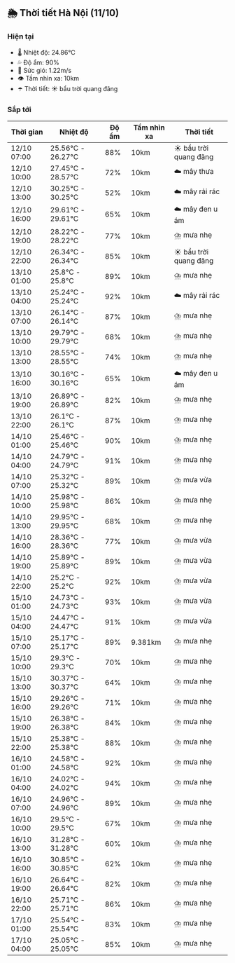## 🌦️ Thời tiết Hà Nội (11/10)

### Hiện tại

- 🌡️ Nhiệt độ: 24.86℃
- 💦 Độ ẩm: 90%
- 💨 Sức gió: 1.22m/s
- 👁️ Tầm nhìn xa: 10km
- ☂️ Thời tiết: ☀️ bầu trời quang đãng

### Sắp tới

| Thời gian | Nhiệt độ | Độ ẩm | Tầm nhìn xa | Thời tiết |
| --- | --- | --- | --- | --- |
| 12/10 07:00 | 25.56℃ - 26.27℃ | 88% | 10km | ☀️ bầu trời quang đãng |
| 12/10 10:00 | 27.45℃ - 28.57℃ | 72% | 10km | ☁️ mây thưa |
| 12/10 13:00 | 30.25℃ - 30.25℃ | 52% | 10km | ☁️ mây rải rác |
| 12/10 16:00 | 29.61℃ - 29.61℃ | 65% | 10km | ☁️ mây đen u ám |
| 12/10 19:00 | 28.22℃ - 28.22℃ | 77% | 10km | ⛈️ mưa nhẹ |
| 12/10 22:00 | 26.34℃ - 26.34℃ | 85% | 10km | ☀️ bầu trời quang đãng |
| 13/10 01:00 | 25.8℃ - 25.8℃ | 89% | 10km | ⛈️ mưa nhẹ |
| 13/10 04:00 | 25.24℃ - 25.24℃ | 92% | 10km | ☁️ mây rải rác |
| 13/10 07:00 | 26.14℃ - 26.14℃ | 87% | 10km | ⛈️ mưa nhẹ |
| 13/10 10:00 | 29.79℃ - 29.79℃ | 68% | 10km | ⛈️ mưa nhẹ |
| 13/10 13:00 | 28.55℃ - 28.55℃ | 74% | 10km | ⛈️ mưa nhẹ |
| 13/10 16:00 | 30.16℃ - 30.16℃ | 65% | 10km | ☁️ mây đen u ám |
| 13/10 19:00 | 26.89℃ - 26.89℃ | 82% | 10km | ⛈️ mưa nhẹ |
| 13/10 22:00 | 26.1℃ - 26.1℃ | 87% | 10km | ⛈️ mưa nhẹ |
| 14/10 01:00 | 25.46℃ - 25.46℃ | 90% | 10km | ⛈️ mưa nhẹ |
| 14/10 04:00 | 24.79℃ - 24.79℃ | 91% | 10km | ⛈️ mưa nhẹ |
| 14/10 07:00 | 25.32℃ - 25.32℃ | 89% | 10km | ⛈️ mưa vừa |
| 14/10 10:00 | 25.98℃ - 25.98℃ | 86% | 10km | ⛈️ mưa nhẹ |
| 14/10 13:00 | 29.95℃ - 29.95℃ | 68% | 10km | ⛈️ mưa nhẹ |
| 14/10 16:00 | 28.36℃ - 28.36℃ | 77% | 10km | ⛈️ mưa vừa |
| 14/10 19:00 | 25.89℃ - 25.89℃ | 89% | 10km | ⛈️ mưa vừa |
| 14/10 22:00 | 25.2℃ - 25.2℃ | 92% | 10km | ⛈️ mưa vừa |
| 15/10 01:00 | 24.73℃ - 24.73℃ | 93% | 10km | ⛈️ mưa vừa |
| 15/10 04:00 | 24.47℃ - 24.47℃ | 91% | 10km | ⛈️ mưa vừa |
| 15/10 07:00 | 25.17℃ - 25.17℃ | 89% | 9.381km | ⛈️ mưa nhẹ |
| 15/10 10:00 | 29.3℃ - 29.3℃ | 70% | 10km | ⛈️ mưa nhẹ |
| 15/10 13:00 | 30.37℃ - 30.37℃ | 64% | 10km | ⛈️ mưa nhẹ |
| 15/10 16:00 | 29.26℃ - 29.26℃ | 71% | 10km | ⛈️ mưa nhẹ |
| 15/10 19:00 | 26.38℃ - 26.38℃ | 84% | 10km | ⛈️ mưa nhẹ |
| 15/10 22:00 | 25.38℃ - 25.38℃ | 88% | 10km | ⛈️ mưa nhẹ |
| 16/10 01:00 | 24.58℃ - 24.58℃ | 92% | 10km | ⛈️ mưa nhẹ |
| 16/10 04:00 | 24.02℃ - 24.02℃ | 94% | 10km | ⛈️ mưa nhẹ |
| 16/10 07:00 | 24.96℃ - 24.96℃ | 89% | 10km | ⛈️ mưa nhẹ |
| 16/10 10:00 | 29.5℃ - 29.5℃ | 67% | 10km | ⛈️ mưa nhẹ |
| 16/10 13:00 | 31.28℃ - 31.28℃ | 60% | 10km | ⛈️ mưa nhẹ |
| 16/10 16:00 | 30.85℃ - 30.85℃ | 62% | 10km | ⛈️ mưa nhẹ |
| 16/10 19:00 | 26.64℃ - 26.64℃ | 82% | 10km | ⛈️ mưa nhẹ |
| 16/10 22:00 | 25.71℃ - 25.71℃ | 86% | 10km | ⛈️ mưa nhẹ |
| 17/10 01:00 | 25.54℃ - 25.54℃ | 83% | 10km | ⛈️ mưa nhẹ |
| 17/10 04:00 | 25.05℃ - 25.05℃ | 85% | 10km | ⛈️ mưa nhẹ |
